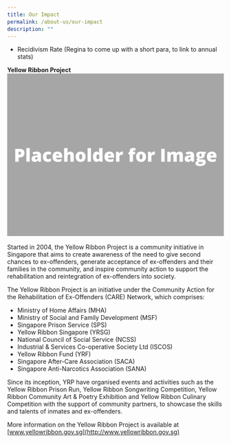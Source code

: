 ```yaml
---
title: Our Impact
permalink: /about-us/our-impact
description: ""
---
```

* Recidivism Rate (Regina to come up with a short para, to link to annual stats)


**Yellow Ribbon Project** <br>
![](/images/Placeholder%20for%20Image.png)

Started in 2004, the Yellow Ribbon Project is a community initiative in Singapore that aims to create awareness of the need to give second chances to ex-offenders, generate acceptance of ex-offenders and their families in the community, and inspire community action to support the rehabilitation and reintegration of ex-offenders into society. 

The Yellow Ribbon Project is an initiative under the Community Action for the Rehabilitation of Ex-Offenders (CARE) Network, which comprises:
* Ministry of Home Affairs (MHA) 
* Ministry of Social and Family Development (MSF) 
* Singapore Prison Service (SPS)
* Yellow Ribbon Singapore (YRSG) 
* National Council of Social Service (NCSS)
* Industrial & Services Co-operative Society Ltd (ISCOS) 
* Yellow Ribbon Fund (YRF) 
* Singapore After-Care Association (SACA) 
* Singapore Anti-Narcotics Association (SANA) 

Since its inception, YRP have organised events and activities such as the Yellow Ribbon Prison Run, Yellow Ribbon Songwriting Competition, Yellow Ribbon Community Art & Poetry Exhibition and Yellow Ribbon Culinary Competition with the support of community partners, to showcase the skills and talents of inmates and ex-offenders. 
  
More information on the Yellow Ribbon Project is available at [www.yellowribbon.gov.sg](http://www.yellowribbon.gov.sg)